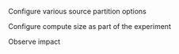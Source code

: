 Configure various source partition options

Configure compute size as part of the experiment

Observe impact